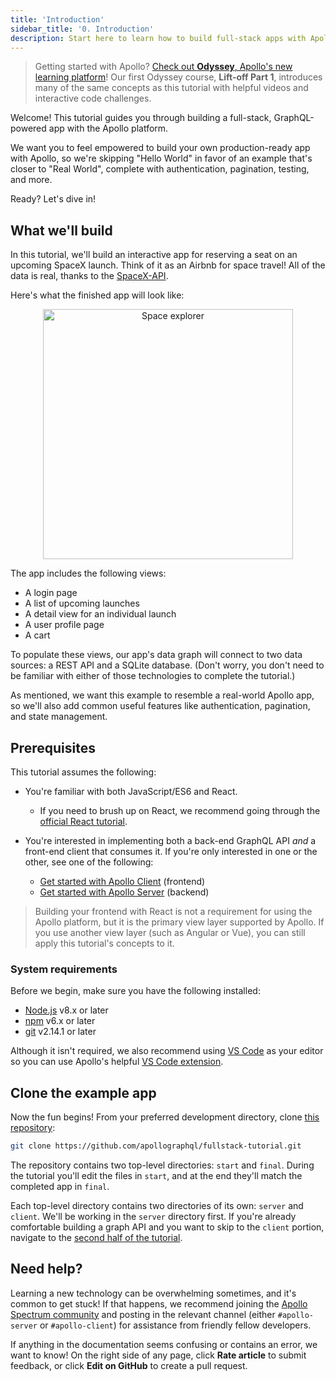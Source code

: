 ```yaml
---
title: 'Introduction'
sidebar_title: '0. Introduction'
description: Start here to learn how to build full-stack apps with Apollo
---
```


> Getting started with Apollo? [Check out **Odyssey**, Apollo's new learning platform](https://odyssey.apollographql.com?utm_source=apollo_docs&utm_medium=referral)! Our first Odyssey course, **Lift-off Part 1**, introduces many of the same concepts as this tutorial with helpful videos and interactive code challenges.

Welcome! This tutorial guides you through building a full-stack, GraphQL-powered app with the Apollo platform.

We want you to feel empowered to build your own production-ready app with Apollo, so 
we're skipping "Hello World" in favor of an example that's closer to "Real
World", complete with authentication, pagination, testing, and more. 

Ready? Let's dive in!

## What we'll build

In this tutorial, we'll build an interactive app for reserving a seat on an upcoming SpaceX launch. Think of it as an Airbnb for space travel! All of the data is real, thanks to the [SpaceX-API](https://github.com/r-spacex/SpaceX-API).

Here's what the finished app will look like:

<div style="text-align:center">
  <img src="../images/space-explorer.png" alt="Space explorer" width="400">
</div>

The app includes the following views:

* A login page
* A list of upcoming launches
* A detail view for an individual launch
* A user profile page
* A cart

To populate these views, our app's data graph will connect to two data sources: 
a REST API and a SQLite database. (Don't worry, you don't need to be familiar with
either of those technologies to complete the tutorial.)

As mentioned, we want this example to resemble a real-world Apollo app, so we'll
also add common useful features like authentication, pagination, and state
management.

## Prerequisites

This tutorial assumes the following:

* You're familiar with both JavaScript/ES6 and React.
    * If you need to brush up on React, we recommend going through the [official React tutorial](https://reactjs.org/tutorial/tutorial.html).

* You're interested in implementing both a back-end GraphQL API _and_ a front-end client that consumes it. If you're only interested in one or the other, see one of the following:
    * [Get started with Apollo Client](https://www.apollographql.com/docs/react/get-started/) (frontend)
    * [Get started with Apollo Server](https://www.apollographql.com/docs/apollo-server/getting-started/) (backend)

> Building your frontend with React is not a requirement for using the Apollo platform, but it is the primary view layer supported by Apollo. If you use another view layer (such as Angular or Vue), you can still apply this tutorial's concepts to it.

### System requirements

Before we begin, make sure you have the following installed:

- [Node.js](https://nodejs.org/) v8.x or later
- [npm](https://www.npmjs.com/) v6.x or later
- [git](https://git-scm.com/) v2.14.1 or later

Although it isn't required, we also recommend using [VS Code](https://code.visualstudio.com/)
as your editor so you can use Apollo's helpful [VS Code extension](https://marketplace.visualstudio.com/items?itemName=apollographql.vscode-apollo).

## Clone the example app

Now the fun begins! From your preferred development directory, clone [this repository](https://github.com/apollographql/fullstack-tutorial):

```bash
git clone https://github.com/apollographql/fullstack-tutorial.git
```

The repository contains two top-level directories: `start` and `final`. During the
tutorial you'll edit the files in `start`, and at the end they'll match the
completed app in `final`.

Each top-level directory contains two directories of its own: `server` and `client`. We'll be working in the `server` directory first. If you're already comfortable
building a graph API and you want to skip to the `client` portion, navigate to the [second half of the tutorial](/tutorial/client/).

## Need help?

Learning a new technology can be overwhelming sometimes, and it's common to get stuck! If that happens, we recommend joining the [Apollo Spectrum community](https://spectrum.chat/apollo) and posting in the relevant channel (either `#apollo-server` or `#apollo-client`) for assistance from friendly fellow developers.

If anything in the documentation seems confusing or contains an error, we want to know! On the right side of any page, click **Rate article** to submit feedback, or click **Edit on GitHub** to create a pull request.
